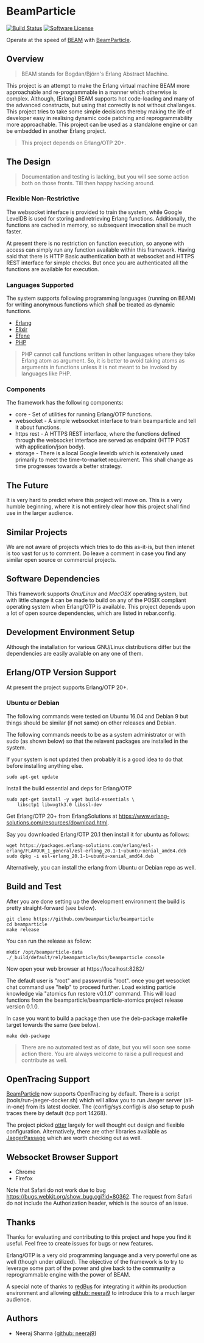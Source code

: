 # BeamParticle

[![Build Status](https://travis-ci.org/beamparticle/beamparticle.svg?branch=master)](https://travis-ci.org/beamparticle/beamparticle.svg?branch=master)
[![Software License](https://img.shields.io/badge/License-Apache%202.0-blue.svg)](LICENSE)

Operate at the speed of [BEAM](http://erlang.org/faq/implementations.html)
with [BeamParticle](http://beamparticle.org).

## Overview

> BEAM stands for Bogdan/Björn's Erlang Abstract Machine.

This project is an attempt to make the Erlang virtual machine
BEAM more approachable and re-programmable in a
manner which otherwise is complex. Although, (Erlang) BEAM supports
hot code-loading and many of the advanced constructs, but
using that correctly is not without challanges. This
project tries to take some simple decisions thereby
making the life of developer easy in realising dynamic
code patching and reprogrammability more approachable.
This project can be used as a standalone engine or can be
embedded in another Erlang project.

> This project depends on Erlang/OTP 20+.

## The Design

> Documentation and testing is lacking, but you will see some
> action both on those fronts. Till then happy hacking around.

### Flexible Non-Restrictive

The websocket interface is provided to train the system, while
Google LevelDB is used for storing and
retrieving Erlang functions. Additionally, the functions are
cached in memory, so subsequent invocation shall be much faster.

At present there is no restriction on function execution, so
anyone with access can simply run any function available within
this framework. Having said that there is HTTP Basic authentication
both at websocket and HTTPS REST interface for simple checks.
But once you are authenticated all the functions are available
for execution.

### Languages Supported

The system supports following programming languages (running on BEAM)
for writing anonymous functions which shall be treated as dynamic functions.

* [Erlang](http://erlang.org)
* [Elixir](http://elixir-lang.github.io/)
* [Efene](http://efene.org)
* [PHP](https://github.com/bragful/ephp) 

> PHP cannot call functions written in other languages where they
> take Erlang atom as argument. So, it is better to avoid
> taking atoms as arguments in functions unless it is not meant
> to be invoked by languages like PHP.

### Components

The framework has the following components:

* core - Set of utilities for running Erlang/OTP functions.
* websocket - A simple websocket interface to train beamparticle
  and tell it about functions.
* https rest - A HTTPS REST interface, where the functions
  defined through the websocket interface are served
  as endpoint (HTTP POST with application/json body).
* storage - There is a local Google leveldb which is extensively
  used primarily to meet the time-to-market requirement.
  This shall change as time progresses towards a better strategy.

## The Future

It is very hard to predict where this project will move on.
This is a very humble beginning, where it is not entirely
clear how this project shall find use in the larger audience.

## Similar Projects

We are not aware of projects which tries to do this as-it-is, but
then intenet is too vast for us to comment. Do leave a comment
in case you find any similar open source or commercial projects.


## Software Dependencies

This framework supports *Gnu/Linux* and *MacOSX* operating system, but with
little change it can be made to build on any of the POSIX compliant
operating system when Erlang/OTP is available. This project depends upon
a lot of open source dependencies, which are listed in rebar.config.

## Development Environment Setup

Although the installation for various GNU/Linux distributions differ but
the dependencies are easily available on any one of them.

## Erlang/OTP Version Support

At present the project supports Erlang/OTP 20+.

### Ubuntu or Debian

The following commands were tested on Ubuntu 16.04 and Debian 9
but things should be similar (if not same) on other releases and Debian.

The following commands needs to be as a system administrator or with sudo
(as shown below) so that the relavent packages are installed in the
system.

If your system is not updated then probably it is a good idea to do that
before installing anything else.

    sudo apt-get update

Install the build essential and deps for Erlang/OTP

    sudo apt-get install -y wget build-essentials \
        libsctp1 libwxgtk3.0 libssl-dev

Get Erlang/OTP 20+ from ErlangSolutions at
<https://www.erlang-solutions.com/resources/download.html>.

Say you downloaded Erlang/OTP 20.1 then install it for ubuntu
as follows:

    wget https://packages.erlang-solutions.com/erlang/esl-erlang/FLAVOUR_1_general/esl-erlang_20.1-1~ubuntu~xenial_amd64.deb
    sudo dpkg -i esl-erlang_20.1-1~ubuntu~xenial_amd64.deb

Alternatively, you can install the erlang from Ubuntu or Debian repo as well.

## Build and Test

After you are done setting up the development environment the build is
pretty straight-forward (see below).

    git clone https://github.com/beamparticle/beamparticle
    cd beamparticle
    make release
    
You can run the release as follow:

    mkdir /opt/beamparticle-data
    ./_build/default/rel/beamparticle/bin/beamparticle console

Now open your web browser at https://localhost:8282/

The default user is "root" and password is "root". once you
get wesocket chat command use "help" to proceed further.
Load existing particle knowledge via "atomics fun restore v0.1.0"
command. This will load functions from the beamparticle/beamparticle-atomics
project release version 0.1.0.

In case you want to build a package then use the deb-package makefile
target towards the same (see below).

    make deb-package

> There are no automated test as of date, but you will soon
> see some action there.
> You are always welcome to raise a pull request and contribute
> as well.

## OpenTracing Support

[BeamParticle](http://beamparticle.org) now supports OpenTracing
by default. There is a script (tools/run-jaeger-docker.sh) which
will allow you to run Jaeger server (all-in-one) from its latest
docker. The (config/sys.config) is also setup to push traces there
by default (tcp port 14268).

The project picked [otter](https://github.com/Bluehouse-Technology/otter)
largely for well thought out design and flexible configuration.
Alternatively, there are other libraries
available as [JaegerPassage](https://github.com/sile/jaeger_passage)
which are worth checking out as well.

## Websocket Browser Support

* Chrome
* Firefox

Note that Safari do not work due to bug <https://bugs.webkit.org/show_bug.cgi?id=80362>.
The request from Safari do not include the Authorization header, which is the source
of an issue.

## Thanks

Thanks for evaluating and contributing to this project and hope you
find it useful.  Feel free to create issues for bugs or new features.

Erlang/OTP is a very old programming language and a very powerful one
as well (though under utilized). The objective of the framework is
to try to leverage some part of the power and give back to
the community a reprogrammable engine with the power of BEAM.

A special note of thanks to [redBus](http://www.redbus.com) for
integrating it within its production environment and allowing
[github: neeraj9](https://github.com/neeraj9) to introduce this
to a much larger audience.

## Authors

* Neeraj Sharma {[github: neeraj9](https://github.com/neeraj9)}
